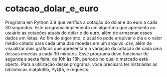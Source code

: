 # cotacao_dolar_e_euro
Programa em Python 3.9 que verifica a cotação do dólar e do euro a cada 30 segundos.
Este programa implementa um algoritmo que apresenta ao usuário as cotações atuais do dólar e do euro, além de armzenar esses dados em listas.
Ao fim do algoritmo, o usuário pode arquivar o dia e o valor médio cotado para cada uma das moedas em um arquivo .csv, além de visualizar dois gráficos que apresentam a variação da cotação de cada uma dessas moedas a cada 30 minutos.
Esse programa deve funcionar de segunda a sexta feira, de 10h às 18h, período no qual o mercado está aberto.
Para a utilização desse programa, você precisará ter instaladas as bibliotecas matplotlib, PyQt5, e requests.
